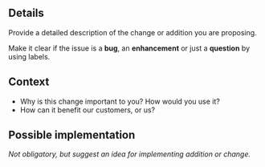 <!-- Provide a general summary of the issue in the Title above -->

## Details

Provide a detailed description of the change or addition you are proposing.

Make it clear if the issue is a **bug**, an **enhancement** or just a **question** by using labels.

## Context

- Why is this change important to you? How would you use it?
- How can it benefit our customers, or us?

## Possible implementation

*Not obligatory, but suggest an idea for implementing addition or change.*
